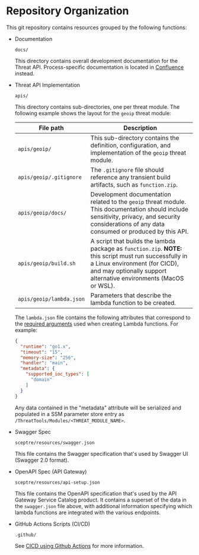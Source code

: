 # Repository Organization

This git repository contains resources grouped by the following functions:

* Documentation

  `docs/`

  This directory contains overall development documentation for the Threat API.
  Process-specific documentation is located in
  [Confluence](https://confluence.godaddy.com/pages/viewpage.action?pageId=129315876)
  instead.

* Threat API Implementation

  `apis/`

  This directory contains sub-directories, one per threat module.  The following
  example shows the layout for the `geoip` threat module:


  | File path | Description
  | --- | ---
  | `apis/geoip/` | This sub-directory contains the definition, configuration, and implementation of the `geoip` threat module.
  | `apis/geoip/.gitignore` | The `.gitignore` file should reference any transient build artifacts, such as `function.zip`.
  | `apis/geoip/docs/` | Development documentation related to the `geoip` threat module.  This documentation should include sensitivity, privacy, and security considerations of any data consumed or produced by this API.
  | `apis/geoip/build.sh` | A script that builds the lambda package as `function.zip`.  **NOTE:** this script must run successfully in a Linux environment (for CICD), and may optionally support alternative environments (MacOS or WSL).
  | `apis/geoip/lambda.json` | Parameters that describe the lambda function to be created.

  The `lambda.json` file contains the following attributes that correspond to
  the [required
  arguments](https://docs.aws.amazon.com/cli/latest/reference/lambda/create-function.html#options)
  used when creating Lambda functions.  For example:

  ```json
  {
    "runtime": "go1.x",
    "timeout": "15",
    "memory-size": "256",
    "handler": "main",
    "metadata": {
      "supported_ioc_types": [
        "domain"
      ]
    }
  }
  ```

  Any data contained in the "metadata" attribute will be serialized and
  populated in a SSM parameter store entry as
  `/ThreatTools/Modules/<THREAT_MODULE_NAME>`.

* Swagger Spec

  `sceptre/resources/swagger.json`

  This file contains the Swagger specification that's used by Swagger UI
  (Swagger 2.0 format).

* OpenAPI Spec (API Gateway)

  `sceptre/resources/api-setup.json`

  This file contains the OpenAPI specification that's used by the API Gateway
  Service Catalog product.  It contains a superset of the data in the
  `swagger.json` file above, with additional information specifying which
  lambda functions are integrated with the various endpoints.

* GitHub Actions Scripts (CI/CD)

  `.github/`

  See [CICD using Github Actions](DEPLOYMENTS.md) for more information.
